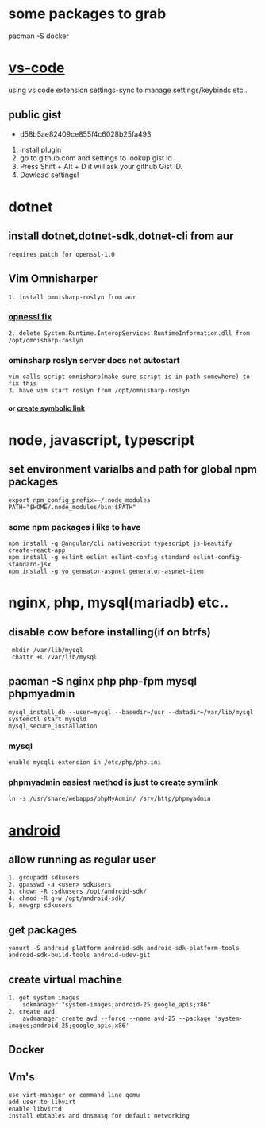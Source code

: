 # some packages to grab
  pacman -S docker 
# [vs-code](https://marketplace.visualstudio.com/items?itemName=Shan.code-settings-sync)
   using vs code extension settings-sync to manage settings/keybinds etc..
## public gist
   * d58b5ae82409ce855f4c6028b25fa493
1. install plugin
2. go to github.com and settings to lookup gist id
3. Press Shift + Alt + D it will ask your github Gist ID.
4. Dowload settings!

# dotnet
## install dotnet,dotnet-sdk,dotnet-cli from aur
    requires patch for openssl-1.0
## Vim Omnisharper
    1. install omnisharp-roslyn from aur
### [opnessl fix](https://github.com/OmniSharp/omnisharp-roslyn/issues/600)
    2. delete System.Runtime.InteropServices.RuntimeInformation.dll from /opt/omnisharp-roslyn
### ominsharp roslyn server does not autostart
    vim calls script omnisharp(make sure script is in path somewhere) to fix this
    3. have vim start roslyn from /opt/omnisharp-roslyn
#### or [create symbolic link](https://github.com/OmniSharp/omnisharp-vim/issues/306)

# node, javascript, typescript
## set environment varialbs and path for global npm packages
    export npm_config_prefix=~/.node_modules
    PATH="$HOME/.node_modules/bin:$PATH"

### some npm packages i like to have
    npm install -g @angular/cli nativescript typescript js-beautify create-react-app 
    npm install -g eslint eslint eslint-config-standard eslint-config-standard-jsx
    npm install -g yo geneator-aspnet generator-aspnet-item

# nginx, php, mysql(mariadb) etc..
## disable cow before installing(if on btrfs)
     mkdir /var/lib/mysql
     chattr +C /var/lib/mysql
##  pacman -S nginx php php-fpm mysql phpmyadmin
    mysql_install_db --user=mysql --basedir=/usr --datadir=/var/lib/mysql
    systemctl start mysqld
    mysql_secure_installation
### mysql
    enable mysqli extension in /etc/php/php.ini
### phpmyadmin easiest method is just to create symlink
    ln -s /usr/share/webapps/phpMyAdmin/ /srv/http/phpmyadmin

# [android](https://wiki.archlinux.org/index.php/android#Android_development)
## allow running as regular user
    1. groupadd sdkusers
    2. gpasswd -a <user> sdkusers
    3. chown -R :sdkusers /opt/android-sdk/
    4. chmod -R g+w /opt/android-sdk/
    5. newgrp sdkusers
## get packages
    yaourt -S android-platform android-sdk android-sdk-platform-tools android-sdk-build-tools android-udev-git
## create virtual machine
    1. get system images
        sdkmanager "system-images;android-25;google_apis;x86"
    2. create avd
        avdmanager create avd --force --name avd-25 --package 'system-images;android-25;google_apis;x86'
## Docker

## Vm's
    use virt-manager or command line qemu
    add user to libvirt 
    enable libvirtd
    install ebtables and dnsmasq for default networking
